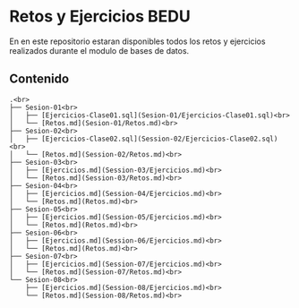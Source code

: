 # Retos y Ejercicios BEDU
En en este repositorio estaran disponibles todos los retos y ejercicios realizados durante el modulo de bases de datos.

## Contenido
```
.<br>
├── Sesion-01<br>
│   ├── [Ejercicios-Clase01.sql](Sesion-01/Ejercicios-Clase01.sql)<br>
│   └── [Retos.md](Sesion-01/Retos.md)<br>
├── Sesion-02<br>
│   ├── [Ejercicios-Clase02.sql](Session-02/Ejercicios-Clase02.sql)<br>
│   └── [Retos.md](Session-02/Retos.md)<br>
├── Sesion-03<br>
│   ├── [Ejercicios.md](Session-03/Ejercicios.md)<br>
│   └── [Retos.md](Session-03/Retos.md)<br>
├── Sesion-04<br>
│   ├── [Ejercicios.md](Session-04/Ejercicios.md)<br>
│   └── [Retos.md](Retos.md)<br>
├── Sesion-05<br>
│   ├── [Ejercicios.md](Session-05/Ejercicios.md)<br>
│   └── [Retos.md](Retos.md)<br>
├── Sesion-06<br>
│   ├── [Ejercicios.md](Session-06/Ejercicios.md)<br>
│   └── [Retos.md](Retos.md)<br>
├── Sesion-07<br>
│   ├── [Ejercicios.md](Session-07/Ejercicios.md)<br>
│   └── [Retos.md](Session-07/Retos.md)<br>
└── Sesion-08<br>
    ├── [Ejercicios.md](Session-08/Ejercicios.md)<br>
    └── [Retos.md](Session-08/Retos.md)<br>
```
